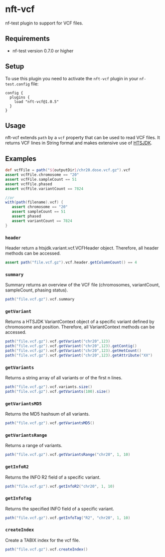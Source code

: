 # nft-vcf

nf-test plugin to support for VCF files.

## Requirements

- nf-test version 0.7.0 or higher

## Setup

To use this plugin you need to activate the `nft-vcf` plugin in your `nf-test.config` file:

```
config {
  plugins {
    load "nft-vcf@1.0.5"
  }
}
```

## Usage

nft-vcf extends `path` by a `vcf` property that can be used to read VCF files. It returns VCF lines in String format and makes extensive use of [HTSJDK](https://github.com/samtools/htsjdk).


## Examples

```groovy
def vcfFile = path("${outputDir}/chr20.dose.vcf.gz").vcf
assert vcfFile.chromosome == "20" 
assert vcfFile.sampleCount == 51
assert vcfFile.phased
assert vcfFile.variantCount == 7824

//or
with(path(filename).vcf) {
   assert chromosome == "20"
   assert sampleCount == 51
   assert phased
   assert variantCount == 7824     
}
```

### `header`
Header return a htsjdk.variant.vcf.VCFHeader object. Therefore, all header methods can be accessed.
```groovy
assert path("file.vcf.gz").vcf.header.getColumnCount() == 4
```

### `summary`
Summary returns an overview of the VCF file (chromosomes, variantCount, sampleCount, phasing status).
```groovy
path("file.vcf.gz").vcf.summary
```
### `getVariant`
Returns a HTSJDK VariantContext object of a specific variant defined by chromosome and position. Therefore, all VariantContext methods can be accessed.
```groovy
path("file.vcf.gz").vcf.getVariant("chr20",123)
path("file.vcf.gz").vcf.getVariant("chr20",123).getContig()
path("file.vcf.gz").vcf.getVariant("chr20",123).getHetCount()
path("file.vcf.gz").vcf.getVariant("chr20",123).getAttribute("XX")
```

### `getVariants`
Returns a string array of all variants or of the first n lines. 
```groovy
path("file.vcf.gz").vcf.variants.size()
path("file.vcf.gz").vcf.getVariants(100).size()
```

### `getVariantsMD5`
Returns the MD5 hashsum of all variants.
```groovy
path("file.vcf.gz").vcf.getVariantsMD5()
```

### `getVariantsRange`
Returns a range of variants.
```groovy
path("file.vcf.gz").vcf.getVariantsRange("chr20", 1, 10)
```

### `getInfoR2`
Returns the INFO R2 field of a specific variant.
```groovy
path("file.vcf.gz").vcf.getInfoR2("chr20", 1, 10)
```

### `getInfoTag`
Returns the specified INFO field of a specific variant.
```groovy
path("file.vcf.gz").vcf.getInfoTag("R2", "chr20", 1, 10)
```

### `createIndex`
Create a TABIX index for the vcf file.
```groovy
path("file.vcf.gz").vcf.createIndex()
```
